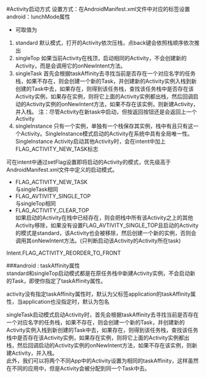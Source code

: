 #Activity启动方式
设置方式：在AndroidManifest.xml文件中对应的<activity>标签设置android：lunchMode属性   

 * 可取值为

1. standard
	默认模式，打开的Activity依次压栈，点back键会依照栈顺序依次推出
2. singleTop
	如果当前Activity在栈顶，启动相同的Activity，不会创建新的Activity，而是会调用它的onNewIntent方法。
3. singleTask 
	首先会根据taskAffinity去寻找当前是否存在一个对应名字的任务栈，如果不存在，则会创建一个新的Task，并创建新的Activity实例入栈到新创建的Task中去，如果存在，则得到该任务栈，查找该任务栈中是否存在该Activity实例，如果存在实例，则将它上面的Activity实例都出栈，然后回调启动的Activity实例的onNewIntent方法，如果不存在该实例，则新建Activity，并入栈。
 注：尽管Activity在新task中启动，但按返回按钮还是会返回上一个Activity
4. singleInstance
	只有一个实例，单独有一个栈保存其实例，栈中有且只有这一个Activity。SingleInstance模式启动的Activity在系统中具有全局唯一性。SingleInstance Activity启动其他Activity时，会在intent中加上FLAG\_ACTIVITY\_NEW\_TASK标志
 
 
可在intent中通过setFlag设置即将启动的Activity的模式，优先级高于AndroidManifest.xml文件中定义的启动模式。

 * FLAG\_ACTIVITY\_NEW\_TASK	   
 与singleTask相同
 * FLAG\_AVTIVITY\_SINGLE\_TOP    
 与singleTop相同
 * FLAG\_ACTIVITY\_CLEAR\_TOP    
 如果启动的Activity在栈中已经存在，则会把栈中所有该Activity之上的其他Activity移除，如果没有设置FLAG\_AVTIVITY\_SINGLE\_TOP且启动的Activity的模式是standard，该Activity也会被移除，然后创建一个新的实例，否则会调用其onNewIntent方法。(只判断启动该Activity的Activity所在task)
 
 Intent.FLAG\_ACTIVITY\_REORDER\_TO\_FRONT




###android : taskAffinity属性   
 standard和singleTop启动模式都是在原任务栈中新建Activity实例，不会启动新的Task，即使你指定了taskAffinity属性。
 
 activity没有指定taskAffinity属性时，默认为父标签application的taskAffinity属性，当application也没指定时，默认为包名
 
 singleTask启动模式启动Activity时，首先会根据taskAffinity去寻找当前是否存在一个对应名字的任务栈，如果不存在，则会创建一个新的Task，并创建新的Activity实例入栈到新创建的Task中去，如果存在，则得到该任务栈，查找该任务栈中是否存在该Activity实例，如果存在实例，则将它上面的Activity实例都出栈，然后回调启动的Activity实例的onNewIntent方法，如果不存在该实例，则新建Activity，并入栈。  
此外，我们可以将两个不同App中的Activity设置为相同的taskAffinity，这样虽然在不同的应用中，但是Activity会被分配到同一个Task中去。 